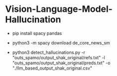 # Vision-Language-Model-Hallucination

- pip install spacy pandas
- python3 -m spacy download de_core_news_sm

- python3 detect_hallucinations.py -r "outs_spamo/output_shak_original/refs.txt" -l "outs_spamo/output_shak_original/preds.txt" -o "./llm_based_output_shak_original.csv"

